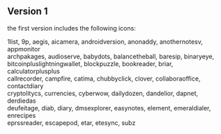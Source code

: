 ## Version 1

the first version includes the following icons:<br>

1list, 9p, aegis, aicamera, androidversion, anonaddy, anothernotesv, appmonitor<br>
archpakages, audioserve, babydots, balancetheball, baresip, binaryeye, <br>
bitcoinpluslightningwallet, blockpuzzle, bookreader, briar, calculatorplusplus<br>
callrecorder, campfire, catima, chubbyclick, clover, collaboraoffice, contactdiary<br>
cryptolitycs, currencies, cyberwow, dailydozen, dandelior, dapnet, derdiedas<br>
deufeitage, diab, diary, dmsexplorer, easynotes, element, emeraldialer, enrecipes<br>
eprssreader, escapepod, etar, etesync, subz<br>